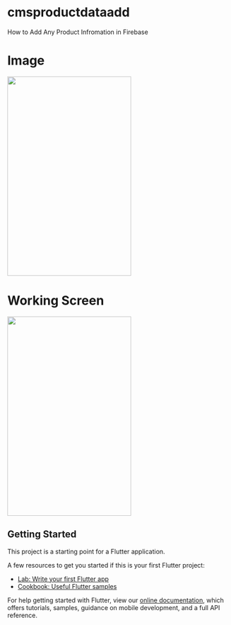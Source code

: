 # cmsproductdataadd

How to Add Any Product Infromation in Firebase

# Image

<img src="https://user-images.githubusercontent.com/73787635/132305527-c6e20c10-ccb1-4e4d-890e-92e0396d6f28.jpeg" height = 450, width = 280/>

# Working Screen

<img src="https://user-images.githubusercontent.com/73787635/132307091-3919e035-6168-4364-838f-bfcb64a4ba56.gif" height = 450, width = 280/>

## Getting Started

This project is a starting point for a Flutter application.

A few resources to get you started if this is your first Flutter project:

- [Lab: Write your first Flutter app](https://flutter.dev/docs/get-started/codelab)
- [Cookbook: Useful Flutter samples](https://flutter.dev/docs/cookbook)

For help getting started with Flutter, view our
[online documentation](https://flutter.dev/docs), which offers tutorials,
samples, guidance on mobile development, and a full API reference.
